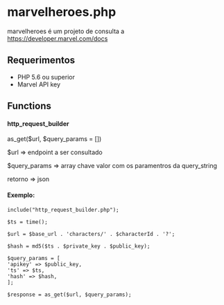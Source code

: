 # marvelheroes.php

marvelheroes é um projeto de consulta a https://developer.marvel.com/docs

<h2>Requerimentos</h2>
<ul>
<li>PHP 5.6 ou superior</li>
<li>Marvel API key</li>
</ul>

<h2>Functions</h2>
<h4>http_request_builder</h4>
<p>as_get($url, $query_params = [])</p>
<p> $url => endpoint a ser consultado</p>
<p> $query_params => array chave valor com os paramentros da query_string</p>
<p> retorno => json</p>
<h4>Exemplo:</h4>

    include("http_request_builder.php");
    
    $ts = time();

    $url = $base_url . 'characters/' . $characterId . '?';
                
    $hash = md5($ts . $private_key . $public_key);
    
    $query_params = [
    'apikey' => $public_key,
    'ts' => $ts,
    'hash' => $hash,
    ];
        
    $response = as_get($url, $query_params);





